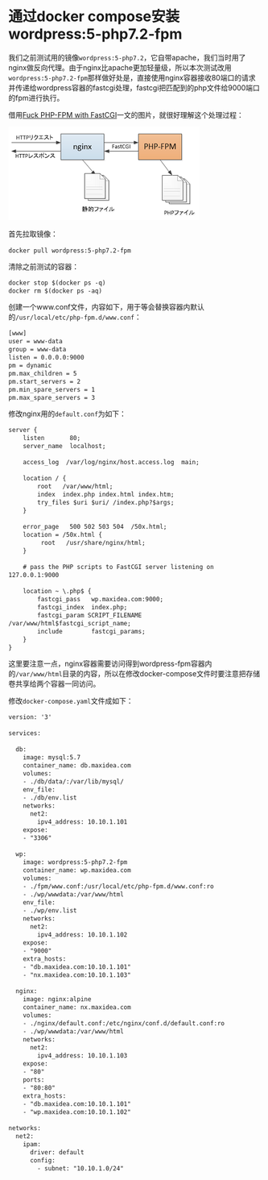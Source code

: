 # 通过docker compose安装wordpress:5-php7.2-fpm

我们之前测试用的镜像`wordpress:5-php7.2`，它自带apache，我们当时用了nginx做反向代理。由于nginx比apache更加轻量级，所以本次测试改用`wordpress:5-php7.2-fpm`那样做好处是，直接使用nginx容器接收80端口的请求并传递给wordpress容器的fastcgi处理，fastcgi把匹配到的php文件给9000端口的fpm进行执行。

借用[Fuck PHP-FPM with FastCGI](https://blog.1pwnch.com/websecurity/2019/06/12/Fuck-PHP-FPM-with-Fastcgi/)一文的图片，就很好理解这个处理过程：

![](../.gitbook/assets/image%20%287%29.png)

首先拉取镜像：

`docker pull wordpress:5-php7.2-fpm`

清除之前测试的容器：

```text
docker stop $(docker ps -q) 
docker rm $(docker ps -aq)
```

创建一个www.conf文件，内容如下，用于等会替换容器内默认的`/usr/local/etc/php-fpm.d/www.conf`：

```text
[www]
user = www-data
group = www-data
listen = 0.0.0.0:9000
pm = dynamic
pm.max_children = 5
pm.start_servers = 2
pm.min_spare_servers = 1
pm.max_spare_servers = 3
```

修改nginx用的`default.conf`为如下：

```text
server {
    listen       80;
    server_name  localhost;

    access_log  /var/log/nginx/host.access.log  main;

    location / {
        root   /var/www/html;
        index  index.php index.html index.htm;
        try_files $uri $uri/ /index.php?$args;
    }

    error_page   500 502 503 504  /50x.html;
    location = /50x.html {
         root   /usr/share/nginx/html;
    }

    # pass the PHP scripts to FastCGI server listening on 127.0.0.1:9000
    
    location ~ \.php$ {
        fastcgi_pass   wp.maxidea.com:9000;
        fastcgi_index  index.php;
        fastcgi_param SCRIPT_FILENAME /var/www/html$fastcgi_script_name;
        include        fastcgi_params;
    }
}
```

这里要注意一点，nginx容器需要访问得到wordpress-fpm容器内的`/var/www/html`目录的内容，所以在修改docker-compose文件时要注意把存储卷共享给两个容器一同访问。

修改`docker-compose.yaml`文件成如下：

```text
version: '3'

services:
  
  db:
    image: mysql:5.7
    container_name: db.maxidea.com
    volumes:
    - ./db/data/:/var/lib/mysql/
    env_file: 
    - ./db/env.list
    networks:
      net2:
        ipv4_address: 10.10.1.101
    expose:
    - "3306"

  wp:
    image: wordpress:5-php7.2-fpm
    container_name: wp.maxidea.com
    volumes:
    - ./fpm/www.conf:/usr/local/etc/php-fpm.d/www.conf:ro
    - ./wp/wwwdata:/var/www/html
    env_file: 
    - ./wp/env.list
    networks:
      net2:
        ipv4_address: 10.10.1.102
    expose:
    - "9000"
    extra_hosts:
    - "db.maxidea.com:10.10.1.101"
    - "nx.maxidea.com:10.10.1.103"

  nginx:
    image: nginx:alpine
    container_name: nx.maxidea.com
    volumes:
    - ./nginx/default.conf:/etc/nginx/conf.d/default.conf:ro
    - ./wp/wwwdata:/var/www/html
    networks:
      net2:
        ipv4_address: 10.10.1.103
    expose:
    - "80"
    ports:
    - "80:80"
    extra_hosts:
    - "db.maxidea.com:10.10.1.101"
    - "wp.maxidea.com:10.10.1.102"

networks:
  net2: 
    ipam:
      driver: default
      config:
        - subnet: "10.10.1.0/24"
```







